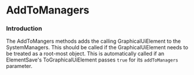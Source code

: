 # AddToManagers

### Introduction

The AddToMangers methods adds the calling GraphicalUiElement to the SystemManagers. This should be called if the GraphicalUiElement needs to be treated as a root-most object. This is automatically called if an ElementSave's ToGraphicalUiElement passes `true` for its `addToManagers` parameter.&#x20;
